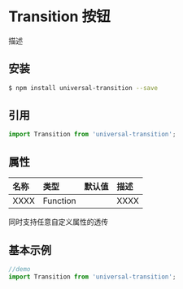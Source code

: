 # Transition 按钮

描述

## 安装

```bash
$ npm install universal-transition --save
```

## 引用

```jsx
import Transition from 'universal-transition';
```

## 属性

| 名称      | 类型       | 默认值  | 描述   |
| :------ | :------- | :--- | :--- |
| XXXX | Function |      | XXXX |

同时支持任意自定义属性的透传

## 基本示例

```jsx
//demo
import Transition from 'universal-transition';

```